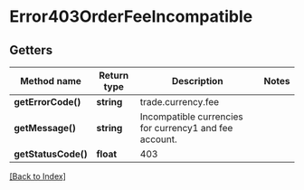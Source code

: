 # Error403OrderFeeIncompatible

## Getters

Method name | Return type | Description | Notes
------------ | ------------- | ------------- | -------------
**getErrorCode()** | **string** | trade.currency.fee |
**getMessage()** | **string** | Incompatible currencies for currency1 and fee account. |
**getStatusCode()** | **float** | 403 |

[[Back to Index]](../index.md)
